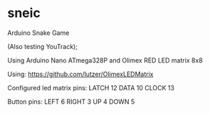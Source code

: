 # sneic
Arduino Snake Game


(Also testing YouTrack);


Using Arduino Nano ATmega328P and Olimex RED LED matrix 8x8


Using: https://github.com/lutzer/OlimexLEDMatrix

Configured led matrix pins:
LATCH 12
DATA 10
CLOCK 13

Button pins:
LEFT 6
RIGHT 3
UP 4
DOWN 5

